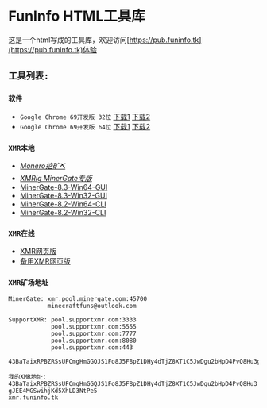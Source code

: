 # FunInfo HTML工具库

这是一个html写成的工具库，欢迎访问[https://pub.funinfo.tk](https://pub.funinfo.tk)体验

## ``工具列表:``

### ``软件``
* ``Google Chrome 69开发版 32位`` [下载1](/files/chrome/chrome_69_32.zip.001) [下载2](/files/chrome/chrome_69_32.zip.002)
* ``Google Chrome 69开发版 64位`` [下载1](/files/chrome/chrome_69_64.zip.001) [下载2](/files/chrome/chrome_69_64.zip.002)

### ``XMR本地``
* [*Monero挖矿⛏*](/360safeguard.zip)
* [*XMRig MinerGate专版*](/xmrig-minergate.rar)
* [MinerGate-8.3-Win64-GUI](/MinerGate-8.3-win64.exe)
* [MinerGate-8.3-Win32-GUI](/MinerGate-8.3-win32.exe)
* [MinerGate-8.2-Win64-CLI](/MinerGate-cli-8.2-win64.zip)
* [MinerGate-8.2-Win32-CLI](/MinerGate-cli-8.2-win32.zip)

### ``XMR在线``
* [XMR网页版](/files/coinhive-js-lib/web-mining-simpleUI.html)
* [备用XMR网页版](//www.funinfo.tk/miner.html)

### ``XMR矿场地址``
```
MinerGate: xmr.pool.minergate.com:45700
           minecraftfuns@outlook.com
           
SupportXMR: pool.supportxmr.com:3333
            pool.supportxmr.com:5555
            pool.supportxmr.com:7777
            pool.supportxmr.com:8080
            pool.supportxmr.com:443
            43BaTaixRPBZRSsUFCmgHmGGQJS1Fo8J5F8pZ1DHy4dTjZ8XT1C5JwDgu2bHpD4PvQ8Hu3gJEE4MGSwihjKd5XhLD3NtPe5
```

``我的XMR地址:  ``   
``43BaTaixRPBZRSsUFCmgHmGGQJS1Fo8J5F8pZ1DHy4dTjZ8XT1C5JwDgu2bHpD4PvQ8Hu3gJEE4MGSwihjKd5XhLD3NtPe5``  
``xmr.funinfo.tk``
